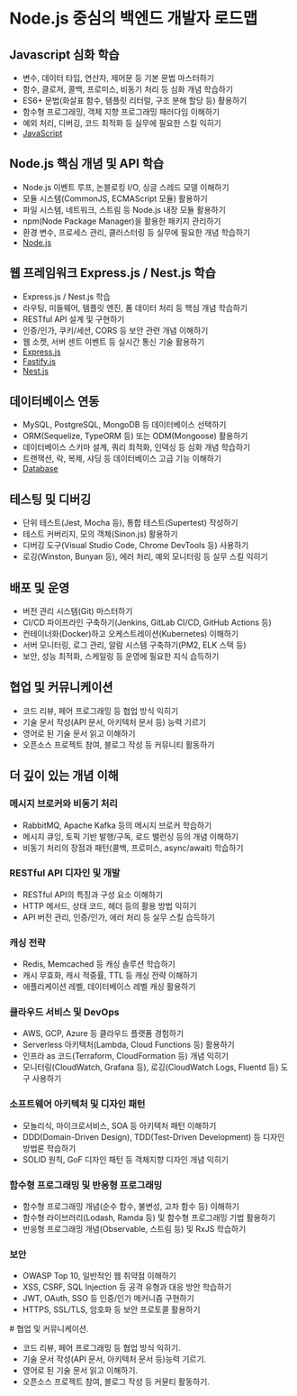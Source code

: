 <h1>Node.js 중심의 백엔드 개발자 로드맵</h1>
<h2>Javascript 심화 학습</h2>
<ul>
  <li>변수, 데이터 타입, 연산자, 제어문 등 기본 문법 마스터하기</li>
  <li>함수, 클로저, 콜백, 프로미스, 비동기 처리 등 심화 개념 학습하기</li>
  <li>ES6+ 문법(화살표 함수, 템플릿 리터럴, 구조 분해 할당 등) 활용하기</li>
  <li>함수형 프로그래밍, 객체 지향 프로그래밍 패러다임 이해하기</li>
  <li>예외 처리, 디버깅, 코드 최적화 등 실무에 필요한 스킬 익히기</li>
  <li><a href="./Js/js.md">JavaScript</a></li>
</ul>
<h2>Node.js 핵심 개념 및 API 학습</h2>
<ul>
  <li>Node.js 이벤트 루프, 논블로킹 I/O, 싱글 스레드 모델 이해하기</li>
  <li>모듈 시스템(CommonJS, ECMAScript 모듈) 활용하기</li>
  <li>파일 시스템, 네트워크, 스트림 등 Node.js 내장 모듈 활용하기</li>
  <li>npm(Node Package Manager)을 활용한 패키지 관리하기</li>
  <li>환경 변수, 프로세스 관리, 클러스터링 등 실무에 필요한 개념 학습하기</li>
  <li><a href="./Node/nodejs.md">Node.js</a></li>
</ul>
<h2>웹 프레임워크 Express.js / Nest.js 학습</h2>
<ul>
  <li>Express.js / Nest.js 학습</li>
  <li>라우팅, 미들웨어, 템플릿 엔진, 폼 데이터 처리 등 핵심 개념 학습하기</li>
  <li>RESTful API 설계 및 구현하기</li>
  <li>인증/인가, 쿠키/세션, CORS 등 보안 관련 개념 이해하기</li>
  <li>웹 소켓, 서버 센트 이벤트 등 실시간 통신 기술 활용하기</li>
  <li><a href="./web-framework/Express/expressjs.md">Express.js</a></li>
  <li><a href="./web-framework/Fastify/fastifyjs.md">Fastify.js</a></li>
  <li><a href="./web-framework/Nest/nestjs.md">Nest.js</a></li>
</ul>
<h2>데이터베이스 연동</h2>
<ul>
  <li>MySQL, PostgreSQL, MongoDB 등 데이터베이스 선택하기</li>
  <li>ORM(Sequelize, TypeORM 등) 또는 ODM(Mongoose) 활용하기</li>
  <li>데이터베이스 스키마 설계, 쿼리 최적화, 인덱싱 등 심화 개념 학습하기</li>
  <li>트랜잭션, 락, 복제, 샤딩 등 데이터베이스 고급 기능 이해하기</li>
  <li><a href="./Database/database.md">Database</a></li>
</ul>
<h2>테스팅 및 디버깅</h2>
<ul>
  <li>단위 테스트(Jest, Mocha 등), 통합 테스트(Supertest) 작성하기</li>
  <li>테스트 커버리지, 모의 객체(Sinon.js) 활용하기</li>
  <li>디버깅 도구(Visual Studio Code, Chrome DevTools 등) 사용하기</li>
  <li>로깅(Winston, Bunyan 등), 에러 처리, 예외 모니터링 등 실무 스킬 익히기</li>
</ul>
<h2>배포 및 운영</h2>
<ul>
  <li>버전 관리 시스템(Git) 마스터하기</li>
  <li>CI/CD 파이프라인 구축하기(Jenkins, GitLab CI/CD, GitHub Actions 등)</li>
  <li>컨테이너화(Docker)하고 오케스트레이션(Kubernetes) 이해하기</li>
  <li>서버 모니터링, 로그 관리, 알람 시스템 구축하기(PM2, ELK 스택 등)</li>
  <li>보안, 성능 최적화, 스케일링 등 운영에 필요한 지식 습득하기</li>
</ul>
<h2>협업 및 커뮤니케이션</h2>
<ul>
  <li>코드 리뷰, 페어 프로그래밍 등 협업 방식 익히기</li>
  <li>기술 문서 작성(API 문서, 아키텍처 문서 등) 능력 기르기</li>
  <li>영어로 된 기술 문서 읽고 이해하기</li>
  <li>오픈소스 프로젝트 참여, 블로그 작성 등 커뮤니티 활동하기</li>
</ul>
<h2>더 깊이 있는 개념 이해</h2>
<h3>메시지 브로커와 비동기 처리</h3>
<ul>
  <li>RabbitMQ, Apache Kafka 등의 메시지 브로커 학습하기</li>
  <li>메시지 큐잉, 토픽 기반 발행/구독, 로드 밸런싱 등의 개념 이해하기</li>
  <li>비동기 처리의 장점과 패턴(콜백, 프로미스, async/await) 학습하기</li>
</ul>
<h3>RESTful API 디자인 및 개발</h3>
<ul>
  <li>RESTful API의 특징과 구성 요소 이해하기</li>
  <li>HTTP 메서드, 상태 코드, 헤더 등의 활용 방법 익히기</li>
  <li>API 버전 관리, 인증/인가, 에러 처리 등 실무 스킬 습득하기</li>
</ul>
<h3>캐싱 전략</h3>
<ul>
  <li>Redis, Memcached 등 캐싱 솔루션 학습하기</li>
  <li>캐시 무효화, 캐시 적중률, TTL 등 캐싱 전략 이해하기</li>
  <li>애플리케이션 레벨, 데이터베이스 레벨 캐싱 활용하기</li>
</ul>
<h3>클라우드 서비스 및 DevOps</h3>
<ul>
  <li>AWS, GCP, Azure 등 클라우드 플랫폼 경험하기</li>
  <li>Serverless 아키텍처(Lambda, Cloud Functions 등) 활용하기</li>
  <li>인프라 as 코드(Terraform, CloudFormation 등) 개념 익히기</li>
  <li>모니터링(CloudWatch, Grafana 등), 로깅(CloudWatch Logs, Fluentd 등) 도구 사용하기</li>
</ul>
<h3>소프트웨어 아키텍처 및 디자인 패턴</h3>
<ul>
  <li>모놀리식, 마이크로서비스, SOA 등 아키텍처 패턴 이해하기</li>
  <li>DDD(Domain-Driven Design), TDD(Test-Driven Development) 등 디자인 방법론 학습하기</li>
  <li>SOLID 원칙, GoF 디자인 패턴 등 객체지향 디자인 개념 익히기</li>
</ul>
<h3>함수형 프로그래밍 및 반응형 프로그래밍</h3>
<ul>
  <li>함수형 프로그래밍 개념(순수 함수, 불변성, 고차 함수 등) 이해하기</li>
  <li>함수형 라이브러리(Lodash, Ramda 등) 및 함수형 프로그래밍 기법 활용하기</li>
  <li>반응형 프로그래밍 개념(Observable, 스트림 등) 및 RxJS 학습하기</li>
</ul>
<h3>보안</h3>
<ul>
  <li>OWASP Top 10, 일반적인 웹 취약점 이해하기</li>
  <li>XSS, CSRF, SQL Injection 등 공격 유형과 대응 방안 학습하기</li>
  <li>JWT, OAuth, SSO 등 인증/인가 메커니즘 구현하기</li>
  <li>HTTPS, SSL/TLS, 암호화 등 보안 프로토콜 활용하기</li>
</ul>
# 협업 및 커뮤니케이션.

* 코드 리뷰, 페어 프로그래밍 등 협업 방식 익히기.
* 기술 문서 작성(API 문서, 아키텍처 문서 등)능력 기르기.
* 영어로 된 기술 문서 읽고 이해하기.
* 오픈소스 프로젝트 참여, 블로그 작성 등 커뮨티 활동하기.
